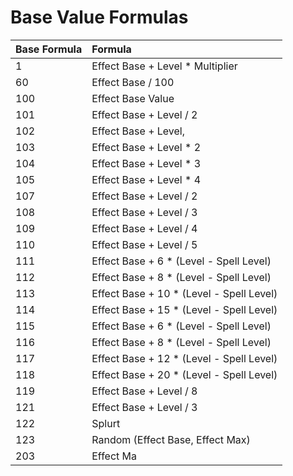 # Base Value Formulas

| Base Formula | Formula |
| :--- | :--- |
| 1 | Effect Base + Level * Multiplier |
| 60 | Effect Base / 100 |
| 100 | Effect Base Value |
| 101 | Effect Base + Level / 2 |
| 102 | Effect Base + Level, |
| 103 | Effect Base + Level * 2 |
| 104 | Effect Base + Level * 3 |
| 105 | Effect Base + Level * 4 |
| 107 | Effect Base + Level / 2 |
| 108 | Effect Base + Level / 3 |
| 109 | Effect Base + Level / 4 |
| 110 | Effect Base + Level / 5 |
| 111 | Effect Base + 6 * (Level - Spell Level) |
| 112 | Effect Base + 8 * (Level - Spell Level) |
| 113 | Effect Base + 10 * (Level - Spell Level) |
| 114 | Effect Base + 15 * (Level - Spell Level) |
| 115 | Effect Base + 6 * (Level - Spell Level) |
| 116 | Effect Base + 8 * (Level - Spell Level) |
| 117 | Effect Base + 12 * (Level - Spell Level) |
| 118 | Effect Base + 20 * (Level - Spell Level) |
| 119 | Effect Base + Level / 8 |
| 121 | Effect Base + Level / 3 |
| 122 | Splurt |
| 123 | Random (Effect Base, Effect Max) |
| 203 | Effect Ma |


